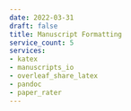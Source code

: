 ```yaml
---
date: 2022-03-31
draft: false
title: Manuscript Formatting
service_count: 5
services:
- katex
- manuscripts_io
- overleaf_share_latex
- pandoc
- paper_rater
---
```



